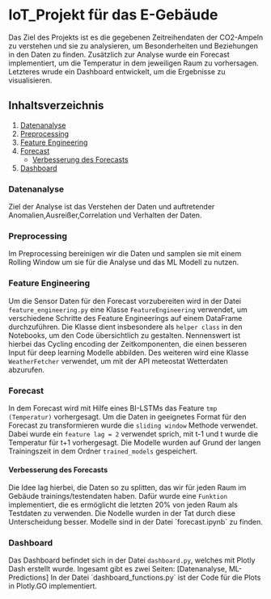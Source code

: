 # IoT_Projekt für das E-Gebäude
Das Ziel des Projekts ist es die gegebenen Zeitreihendaten der CO2-Ampeln zu verstehen und sie zu analysieren, um Besonderheiten und Beziehungen in den Daten zu finden.
Zusätzlich zur Analyse wurde ein Forecast implementiert, um die Temperatur in dem jeweiligen Raum zu vorhersagen.
Letzteres wrude ein Dashboard entwickelt, um die Ergebnisse zu visualisieren.


## Inhaltsverzeichnis
1. [Datenanalyse](#datenanalyse)
2. [Preprocessing](#preprocessing)
3. [Feature Engineering](#feature-engineering)
4. [Forecast](#forecast)
   - [Verbesserung des Forecasts](#verbesserung-des-forecasts)
5. [Dashboard](#dashboard)







### Datenanalyse
Ziel der Analyse ist das Verstehen der Daten und auftretender Anomalien,Ausreißer,Correlation und Verhalten der Daten.

### Preprocessing
Im Preprocessing bereinigen wir die Daten und samplen sie mit einem Rolling Window um sie für die Analyse und das ML Modell zu nutzen.

### Feature Engineering
Um die Sensor Daten für den Forecast vorzubereiten wird in der Datei `feature_engineering.py` eine Klasse `FeatureEngineering` verwendet, um verschiedene Schritte des Feature Engineerings auf einem DataFrame durchzuführen. Die Klasse dient insbesondere als `helper class` in den Notebooks, um den Code übersichtlich zu gestalten. Nennenswert ist hierbei das Cycling encoding der Zeitkomponenten, die einen besseren Input für deep learning Modelle abbilden. Des weiteren wird eine Klasse `WeatherFetcher` verwendet, um mit der API meteostat Wetterdaten abzurufen.

### Forecast
In dem Forecast wird mit Hilfe eines BI-LSTMs das Feature `tmp (Temperatur)` vorhergesagt. Um die Daten in geeignetes Format für den Forecast zu transformieren wurde die `sliding window` Methode verwendet. Dabei wurde ein `feature lag = 2` verwendet sprich, mit t-1 und t wurde die Temperatur für t+1 vorhergesagt. Die Modelle wurden auf Grund der langen Trainingszeit in dem Ordner `trained_models` gespeichert.


#### Verbesserung des Forecasts
Die Idee lag hierbei, die Daten so zu splitten, das wir für jeden Raum im Gebäude trainings/testendaten haben. Dafür wurde eine `Funktion` implementiert, die es ermöglicht die letzten 20% von jeden Raum als Testdaten zu verwenden. Die Nodelle wurden in der Tat durch diese Unterscheidung besser. Modelle sind in der Datei ´forecast.ipynb´ zu finden.

### Dashboard
Das Dashboard befindet sich in der Datei `dashboard.py`, welches mit Plotly Dash erstellt wurde. Ingesamt gibt es zwei Seiten: [Datenanalyse, ML-Predictions] In der Datei ´dashboard_functions.py` ist der Code für die Plots in Plotly.GO implementiert.



